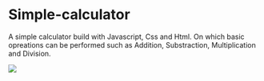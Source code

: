 # Simple-calculator
A simple calculator build with Javascript, Css and Html.
On which basic opreations can be performed such as Addition, Substraction, Multiplication and Division.

<img src="C:\Users\ritika\Pictures\Screenshots\Screenshot(306).png">
